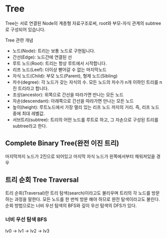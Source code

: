 # Tree

Tree는 서로 연결된 Node의 계층형 자료구조로써, root와 부모-자식 관계의 subtree로 구성되어 있습니다.

Tree 관련 개념

- 노드(Node): 트리는 보통 노드로 구현됩니다.
- 간선(Edge): 노드간에 연결된 선
- 루트 노드(Root): 트리는 항상 루트에서 시작합니다.
- 리프 노드(Leef): 더이상 뻗어갈 수 없는 마지막노드
- 자식 노드(Child): 부모 노드(Parent), 형제 노드(Sibling)
- 차수(degree): 각 노드가 갖는 자식의 수. 모든 노드의 차수가 n개 이하인 트리를 n진 트리라고 합니다.
- 조상(ancestor): 위쪽으로 간선을 따라가면 만나는 모든 노드
- 자손(descendant): 아래쪽으로 간선을 따라가면 만나는 모든 노드
- 높이(height): 루트노드에서 가장 멀리 있는 리프 노드 까지의 거리. 즉, 리프 노드중에 최대 레벨값.
- 서브트리(subtree): 트리의 어떤 노드를 루트로 하고, 그 자손으로 구성된 트리를 subtree라고 한다.

## Complete Binary Tree(완전 이진 트리)

마지막까지 노드가 2진으로 되어있고 마지막 자식 노드가 왼쪽에서부터 채워져있을 경우

## 트리 순회 Tree Traversal

트리 순회(Traversal)란 트리 탐색(search)이라고도 불리우며 트리의 각 노드를 방문하는 과정을 말한다.
모든 노드를 한 번씩 방문 해야 하므로 완전 탐색이라고도 불린다. 순회 방법으로는 너비 우선 탐색의 BFS와 깊이 우선 탐색의 DFS가 있다.

### 너비 우선 탐색 BFS

lv0 -> lv1 -> lv2 -> lv3
